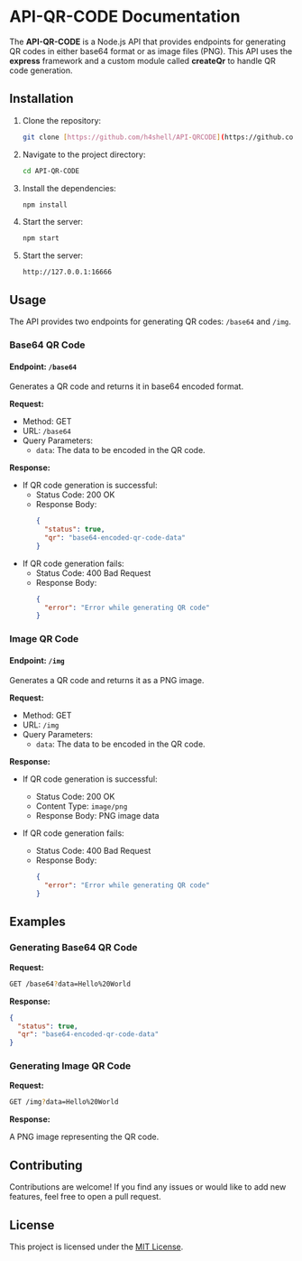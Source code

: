 # API-QR-CODE Documentation

The **API-QR-CODE** is a Node.js API that provides endpoints for generating QR codes in either base64 format or as image files (PNG). This API uses the **express** framework and a custom module called **createQr** to handle QR code generation.

## Installation

1. Clone the repository:
   ```bash
   git clone [https://github.com/h4shell/API-QRCODE](https://github.com/h4shell/API-QRCODE)
   ```

2. Navigate to the project directory:
   ```bash
   cd API-QR-CODE
   ```

3. Install the dependencies:
   ```bash
   npm install
   ```

4. Start the server:
   ```bash
   npm start
   ```

5. Start the server:
   ```visit
   http://127.0.0.1:16666
   ```


## Usage

The API provides two endpoints for generating QR codes: `/base64` and `/img`.

### Base64 QR Code

#### Endpoint: `/base64`

Generates a QR code and returns it in base64 encoded format.

**Request:**

- Method: GET
- URL: `/base64`
- Query Parameters:
  - `data`: The data to be encoded in the QR code.

**Response:**

- If QR code generation is successful:
  - Status Code: 200 OK
  - Response Body:
    ```json
    {
      "status": true,
      "qr": "base64-encoded-qr-code-data"
    }
    ```
- If QR code generation fails:
  - Status Code: 400 Bad Request
  - Response Body:
    ```json
    {
      "error": "Error while generating QR code"
    }
    ```

### Image QR Code

#### Endpoint: `/img`

Generates a QR code and returns it as a PNG image.

**Request:**

- Method: GET
- URL: `/img`
- Query Parameters:
  - `data`: The data to be encoded in the QR code.

**Response:**

- If QR code generation is successful:
  - Status Code: 200 OK
  - Content Type: `image/png`
  - Response Body: PNG image data

- If QR code generation fails:
  - Status Code: 400 Bad Request
  - Response Body:
    ```json
    {
      "error": "Error while generating QR code"
    }
    ```

## Examples

### Generating Base64 QR Code

**Request:**

```bash
GET /base64?data=Hello%20World
```

**Response:**

```json
{
  "status": true,
  "qr": "base64-encoded-qr-code-data"
}
```

### Generating Image QR Code

**Request:**

```bash
GET /img?data=Hello%20World
```

**Response:**

A PNG image representing the QR code.

## Contributing

Contributions are welcome! If you find any issues or would like to add new features, feel free to open a pull request.

## License

This project is licensed under the [MIT License](LICENSE).
